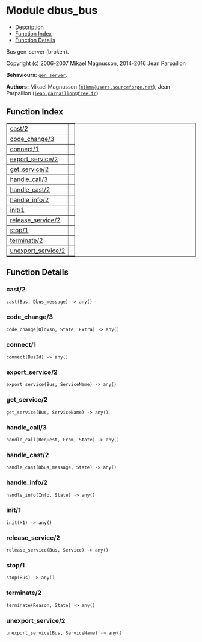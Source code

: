 

# Module dbus_bus #
* [Description](#description)
* [Function Index](#index)
* [Function Details](#functions)

Bus gen_server (broken).

Copyright (c) 2006-2007 Mikael Magnusson, 2014-2016 Jean Parpaillon

__Behaviours:__ [`gen_server`](gen_server.md).

__Authors:__ Mikael Magnusson ([`mikma@users.sourceforge.net`](mailto:mikma@users.sourceforge.net)), Jean Parpaillon ([`jean.parpaillon@free.fr`](mailto:jean.parpaillon@free.fr)).

<a name="index"></a>

## Function Index ##


<table width="100%" border="1" cellspacing="0" cellpadding="2" summary="function index"><tr><td valign="top"><a href="#cast-2">cast/2</a></td><td></td></tr><tr><td valign="top"><a href="#code_change-3">code_change/3</a></td><td></td></tr><tr><td valign="top"><a href="#connect-1">connect/1</a></td><td></td></tr><tr><td valign="top"><a href="#export_service-2">export_service/2</a></td><td></td></tr><tr><td valign="top"><a href="#get_service-2">get_service/2</a></td><td></td></tr><tr><td valign="top"><a href="#handle_call-3">handle_call/3</a></td><td></td></tr><tr><td valign="top"><a href="#handle_cast-2">handle_cast/2</a></td><td></td></tr><tr><td valign="top"><a href="#handle_info-2">handle_info/2</a></td><td></td></tr><tr><td valign="top"><a href="#init-1">init/1</a></td><td></td></tr><tr><td valign="top"><a href="#release_service-2">release_service/2</a></td><td></td></tr><tr><td valign="top"><a href="#stop-1">stop/1</a></td><td></td></tr><tr><td valign="top"><a href="#terminate-2">terminate/2</a></td><td></td></tr><tr><td valign="top"><a href="#unexport_service-2">unexport_service/2</a></td><td></td></tr></table>


<a name="functions"></a>

## Function Details ##

<a name="cast-2"></a>

### cast/2 ###

`cast(Bus, Dbus_message) -> any()`

<a name="code_change-3"></a>

### code_change/3 ###

`code_change(OldVsn, State, Extra) -> any()`

<a name="connect-1"></a>

### connect/1 ###

`connect(BusId) -> any()`

<a name="export_service-2"></a>

### export_service/2 ###

`export_service(Bus, ServiceName) -> any()`

<a name="get_service-2"></a>

### get_service/2 ###

`get_service(Bus, ServiceName) -> any()`

<a name="handle_call-3"></a>

### handle_call/3 ###

`handle_call(Request, From, State) -> any()`

<a name="handle_cast-2"></a>

### handle_cast/2 ###

`handle_cast(Dbus_message, State) -> any()`

<a name="handle_info-2"></a>

### handle_info/2 ###

`handle_info(Info, State) -> any()`

<a name="init-1"></a>

### init/1 ###

`init(X1) -> any()`

<a name="release_service-2"></a>

### release_service/2 ###

`release_service(Bus, Service) -> any()`

<a name="stop-1"></a>

### stop/1 ###

`stop(Bus) -> any()`

<a name="terminate-2"></a>

### terminate/2 ###

`terminate(Reason, State) -> any()`

<a name="unexport_service-2"></a>

### unexport_service/2 ###

`unexport_service(Bus, ServiceName) -> any()`

